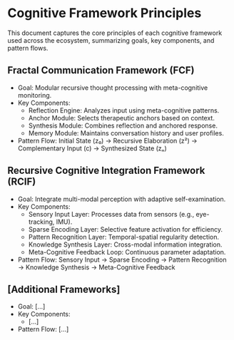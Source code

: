 # Cognitive Framework Principles

This document captures the core principles of each cognitive framework used across the ecosystem, summarizing goals, key components, and pattern flows.

## Fractal Communication Framework (FCF)
- Goal: Modular recursive thought processing with meta-cognitive monitoring.
- Key Components:
  - Reflection Engine: Analyzes input using meta-cognitive patterns.
  - Anchor Module: Selects therapeutic anchors based on context.
  - Synthesis Module: Combines reflection and anchored response.
  - Memory Module: Maintains conversation history and user profiles.
- Pattern Flow: Initial State (z₀) → Recursive Elaboration (z²) → Complementary Input (c) → Synthesized State (zₙ)

## Recursive Cognitive Integration Framework (RCIF)
- Goal: Integrate multi-modal perception with adaptive self-examination.
- Key Components:
  - Sensory Input Layer: Processes data from sensors (e.g., eye-tracking, IMU).
  - Sparse Encoding Layer: Selective feature activation for efficiency.
  - Pattern Recognition Layer: Temporal-spatial regularity detection.
  - Knowledge Synthesis Layer: Cross-modal information integration.
  - Meta-Cognitive Feedback Loop: Continuous parameter adaptation.
- Pattern Flow: Sensory Input → Sparse Encoding → Pattern Recognition → Knowledge Synthesis → Meta-Cognitive Feedback

## [Additional Frameworks]
- Goal: [...]
- Key Components:
  - [...]
- Pattern Flow: [...] 